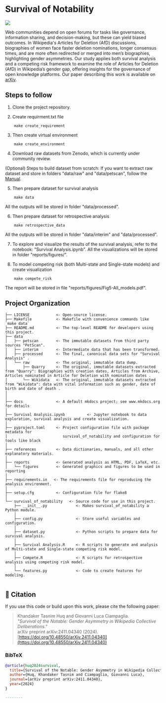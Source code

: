 # Survival of Notability

<a target="_blank" href="https://cookiecutter-data-science.drivendata.org/">
    <img src="https://img.shields.io/badge/CCDS-Project%20template-328F97?logo=cookiecutter" />
</a>

Web communities depend on open forums for tasks like governance, information sharing, and decision-making, but these can yield biased outcomes. In Wikipedia's Articles for Deletion (AfD) discussions, biographies of women face faster deletion nominations, longer consensus times, and are more often redirected or merged into men’s biographies, highlighting gender asymmetries. Our study applies both survival analysis and a competing risk framework to examine the role of Articles for Deletion (AfD) in Wikipedia’s gender gap, offering insights for the governance of open knowledge platforms. Our paper describing this work is available on [arXiv](https://doi.org/10.48550/arXiv.2411.04340).

## Steps to follow
1. Clone the project repository.

2. Create requirment.txt file
```
    make create_requirement
```
3. Then create virtual environment
```
    make create_environment
```
4. Download raw datasets from Zenodo, which is currently under community review.

(Optional) Steps to build dataset from scratch:
If you want to extract raw dataset and store in folders "data/raw" and "data/petscan", follow the [Manual](docs/docs/index.md). 
    

5. Then prepare dataset for survival analysis
```
    make data
```
All the outputs will be stored in folder "data/processed".

6. Then prepare dataset for retrospective analysis
```
    make retrospective_data
```
All the outputs will be stored in folder "data/interim" and "data/processed".


7. To explore and visualize the results of the survival analysis, refer to the notebook: "Survival Analysis.ipynb". All the visualizations will be stored in folder "reports/figures/".

8. To model competing risk (both Multi-state and Single-state models) and create visualization
```
    make compete_risk
```
The report will be stored in file "reports/figures/Fig5-All_models.pdf".


## Project Organization

```
├── LICENSE            <- Open-source license.
├── Makefile           <- Makefile with convenience commands like `make data`
├── README.md          <- The top-level README for developers using this project.
├── data
│   ├── petscan        <- The immutable datasets from third party sources "PetScan".
│   ├── interim        <- Intermediate data that has been transformed.
│   ├── processed      <- The final, canonical data sets for "Survival Analysis" .
│   └── raw            <- The original, immutable data dump.
│       ├── Quarry     <- The original, immutable datasets extracted from "Quarry": Biographies with creation dates, Articles from Archive, Articles nominated in Article for Deletion with nomination dates .
│       └── Wikidata   <- The original, immutable datasets extracted from "Wikidata": data with vital information such as gender, date of birth and date of death .
│                 
│
├── docs               <- A default mkdocs project; see www.mkdocs.org for details
│
├── Survival Analysis.ipynb          <- Jupyter notebook to data exploration, survival analysis and create visualization.
│
├── pyproject.toml     <- Project configuration file with package metadata for 
│                         survival_of_notability and configuration for tools like black
│
├── references         <- Data dictionaries, manuals, and all other explanatory materials.
│
├── reports            <- Generated analysis as HTML, PDF, LaTeX, etc.
│   └── figures        <- Generated graphics and figures to be used in reporting
│
├── requirements.in   <- The requirements file for reproducing the analysis environment.
│
├── setup.cfg          <- Configuration file for flake8
│
└── survival_of_notability   <- Source code for use in this project.
    ├── __init__.py             <- Makes survival_of_notability a Python module.
    │
    ├── config.py               <- Store useful variables and configuration.
    │
    ├── dataset.py              <- Python scripts to prepare data for survival analysis.
    │
    ├── Survival Analysis.R     <- R scripts to generate and analysis of Multi-state and Single-state competing risk model.
    │
    ├── Compete.R               <- R scripts for retrospective analysis using competing risk model. 
    │
    └── features.py             <- Code to create features for modeling.
    
```


## 📄 Citation

If you use this code or build upon this work, please cite the following paper:

> Khandaker Tasnim Huq and Giovanni Luca Ciampaglia.  
> *"Survival of the Notable: Gender Asymmetry in Wikipedia Collective Deliberations."*  
> arXiv preprint arXiv:2411.04340 (2024).
> [https://doi.org/10.48550/arXiv.2411.04340](https://doi.org/10.48550/arXiv.2411.04340)

### BibTeX
```bibtex
@article{huq2024survival,
  title={Survival of the Notable: Gender Asymmetry in Wikipedia Collective Deliberations},
  author={Huq, Khandaker Tasnim and Ciampaglia, Giovanni Luca},
  journal={arXiv preprint arXiv:2411.04340},
  year={2024}
}

--------




